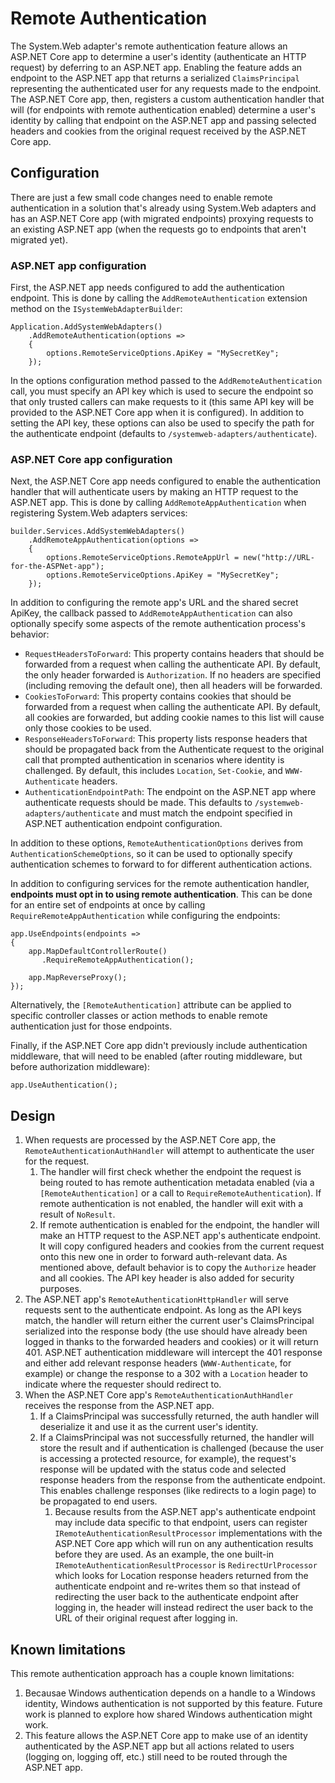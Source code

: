 # Remote Authentication

The System.Web adapter's remote authentication feature allows an ASP.NET Core app to determine a user's identity (authenticate an HTTP request) by deferring to an ASP.NET app. Enabling the feature adds an endpoint to the ASP.NET app that returns a serialized `ClaimsPrincipal` representing the authenticated user for any requests made to the endpoint. The ASP.NET Core app, then, registers a custom authentication handler that will (for endpoints with remote authentication enabled) determine a user's identity by calling that endpoint on the ASP.NET app and passing selected headers and cookies from the original request received by the ASP.NET Core app.

## Configuration

There are just a few small code changes need to enable remote authentication in a solution that's already using System.Web adapters and has an ASP.NET Core app (with migrated endpoints) proxying requests to an existing ASP.NET app (when the requests go to endpoints that aren't migrated yet).

### ASP.NET app configuration

First, the ASP.NET app needs configured to add the authentication endpoint. This is done by calling the `AddRemoteAuthentication` extension method on the `ISystemWebAdapterBuilder`:

```CSharp
Application.AddSystemWebAdapters()
    .AddRemoteAuthentication(options =>
    {
        options.RemoteServiceOptions.ApiKey = "MySecretKey";
    });
```

In the options configuration method passed to the `AddRemoteAuthentication` call, you must specify an API key which is used to secure the endpoint so that only trusted callers can make requests to it (this same API key will be provided to the ASP.NET Core app when it is configured). In addition to setting the API key, these options can also be used to specify the path for the authenticate endpoint (defaults to `/systemweb-adapters/authenticate`).

### ASP.NET Core app configuration

Next, the ASP.NET Core app needs configured to enable the authentication handler that will authenticate users by making an HTTP request to the ASP.NET app. This is done by calling `AddRemoteAppAuthentication` when registering System.Web adapters services:

```CSharp
builder.Services.AddSystemWebAdapters()
    .AddRemoteAppAuthentication(options =>
    {
        options.RemoteServiceOptions.RemoteAppUrl = new("http://URL-for-the-ASPNet-app");
        options.RemoteServiceOptions.ApiKey = "MySecretKey";
    });
```

In addition to configuring the remote app's URL and the shared secret ApiKey, the callback passed to `AddRemoteAppAuthentication` can also optionally specify some aspects of the remote authentication process's behavior:

* `RequestHeadersToForward`: This property contains headers that should be forwarded from a request when calling the authenticate API. By default, the only header forwarded is `Authorization`. If no headers are specified (including removing the default one), then all headers will be forwarded.
* `CookiesToForward`: This property contains cookies that should be forwarded from a request when calling the authenticate API. By default, all cookies are forwarded, but adding cookie names to this list will cause only those cookies to be used.
* `ResponseHeadersToForward`: This property lists response headers that should be propagated back from the Authenticate request to the original call that prompted authentication in scenarios where identity is challenged. By default, this includes `Location`, `Set-Cookie`, and `WWW-Authenticate` headers.
* `AuthenticationEndpointPath`: The endpoint on the ASP.NET app where authenticate requests should be made. This defaults to `/systemweb-adapters/authenticate` and must match the endpoint specified in ASP.NET authentication endpoint configuration.

In addition to these options, `RemoteAuthenticationOptions` derives from `AuthenticationSchemeOptions`, so it can be used to optionally specify authentication schemes to forward to for different authentication actions.

In addition to configuring services for the remote authentication handler, **endpoints must opt in to using remote authentication**. This can be done for an entire set of endpoints at once by calling `RequireRemoteAppAuthentication` while configuring the endpoints:

```CSharp
app.UseEndpoints(endpoints =>
{
    app.MapDefaultControllerRoute()
       .RequireRemoteAppAuthentication();

    app.MapReverseProxy();
});
```

Alternatively, the `[RemoteAuthentication]` attribute can be applied to specific controller classes or action methods to enable remote authentication just for those endpoints.

Finally, if the ASP.NET Core app didn't previously include authentication middleware, that will need to be enabled (after routing middleware, but before authorization middleware):

```CSharp
app.UseAuthentication();
```

## Design

1. When requests are processed by the ASP.NET Core app, the `RemoteAuthenticationAuthHandler` will attempt to authenticate the user for the request.
    1. The handler will first check whether the endpoint the request is being routed to has remote authentication metadata enabled (via a `[RemoteAuthentication]` or a call to `RequireRemoteAuthentication`). If remote authentication is not enabled, the handler will exit with a result of `NoResult`.
    1. If remote authentication is enabled for the endpoint, the handler will make an HTTP request to the ASP.NET app's authenticate endpoint. It will copy configured headers and cookies from the current request onto this new one in order to forward auth-relevant data. As mentioned above, default behavior is to copy the `Authorize` header and all cookies. The API key header is also added for security purposes.
1. The ASP.NET app's `RemoteAuthenticationHttpHandler` will serve requests sent to the authenticate endpoint. As long as the API keys match, the handler will return either the current user's ClaimsPrincipal serialized into the response body (the use should have already been logged in thanks to the forwarded headers and cookies) or it will return 401. ASP.NET authentication middleware will intercept the 401 response and either add relevant response headers (`WWW-Authenticate`, for example) or change the response to a 302 with a `Location` header to indicate where the requester should redirect to.
1. When the ASP.NET Core app's `RemoteAuthenticationAuthHandler` receives the response from the ASP.NET app.
    1. If a ClaimsPrincipal was successfully returned, the auth handler will deserialize it and use it as the current user's identity.
    1. If a ClaimsPrincipal was not successfully returned, the handler will store the result and if authentication is challenged (because the user is accessing a protected resource, for example), the request's response will be updated with the status code and selected response headers from the response from the authenticate endpoint. This enables challenge responses (like redirects to a login page) to be propagated to end users.
        1. Because results from the ASP.NET app's authenticate endpoint may include data specific to that endpoint, users can register `IRemoteAuthenticationResultProcessor` implementations with the ASP.NET Core app which will run on any authentication results before they are used. As an example, the one built-in `IRemoteAuthenticationResultProcessor` is `RedirectUrlProcessor` which looks for Location response headers returned from the authenticate endpoint and re-writes them so that instead of redirecting the user back to the authenticate endpoint after logging in, the header will instead redirect the user back to the URL of their original request after logging in.

## Known limitations

This remote authentication approach has a couple known limitations:

1. Becausae Windows authentication depends on a handle to a Windows identity, Windows authentication is not supported by this feature. Future work is planned to explore how shared Windows authentication might work.
1. This feature allows the ASP.NET Core app to make use of an identity authenticated by the ASP.NET app but all actions related to users (logging on, logging off, etc.) still need to be routed through the ASP.NET app.

